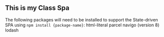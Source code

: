 ## This is my Class Spa

The following packages will need to be installed to support the State-driven SPA using `npm install {package-name}`:
html-literal
parcel
navigo (version 8)
lodash
